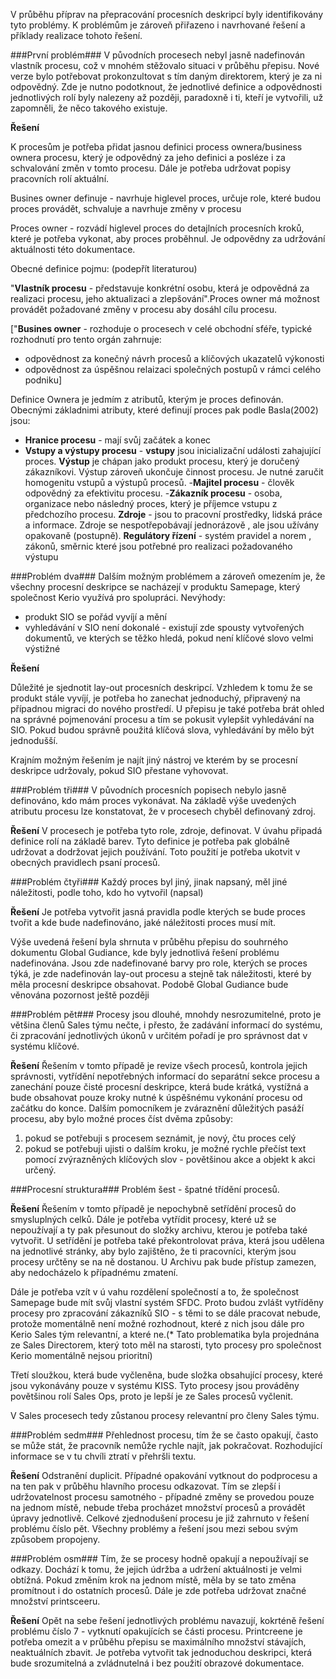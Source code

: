 V průběhu příprav na přepracování procesních deskripcí byly identifikovány tyto problémy. K problémům je zároveň přiřazeno i navrhované řešení a příklady realizace tohoto řešení.

###První problém###
V původních procesech nebyl jasně nadefinován vlastník procesu, což v mnohém stěžovalo situaci v průběhu přepisu. Nové verze bylo potřebovat prokonzultovat s tím daným direktorem, který je za ni odpovědný.
Zde je nutno podotknout, že jednotlivé definice a odpovědnosti jednotlivých rolí byly nalezeny až později, paradoxně i ti, kteří je vytvořili, už zapomněli, že něco takového existuje.

**Řešení**

K procesům je potřeba přidat jasnou definici process ownera/business ownera procesu, který je odpovědný za jeho definici a posléze i za schvalování změn v tomto procesu. 
Dále je potřeba udržovat popisy pracovních rolí aktuální.

Busines owner definuje - navrhuje higlevel proces, určuje role, které budou proces provádět, schvaluje a navrhuje změny v procesu

Proces owner - rozvádí higlevel proces do detajlních procesních kroků, které je potřeba vykonat, aby proces proběhnul. Je odpovědny za udržování aktuálnosti této dokumentace.

Obecné definice pojmu: (podepřít literaturou)

"**Vlastník procesu** - představuje konkrétní osobu, která je odpovědná za realizaci procesu, jeho aktualizaci a zlepšování".Proces owner má možnost provádět požadované změny v procesu aby dosáhl cílu procesu.

["**Busines owner** - rozhoduje o procesech v celé obchodní sféře, typické rozhodnutí pro tento orgán zahrnuje:
- odpovědnost za konečný návrh procesů a klíčových ukazatelů výkonosti
- odpovědnost za úspěšnou relaizaci společných postupů v rámci celého podniku]

Definice Ownera je jedmím z atributů, kterým je proces definován. Obecnými základnimi atributy, které definují proces pak podle Basla(2002) jsou:
- **Hranice procesu** - mají svůj začátek a konec
- **Vstupy a výstupy procesu** - **vstupy** jsou inicializační události zahajující proces. **Výstup** je chápan jako produkt procesu, který je doručený zákazníkovi. Výstup zároveň ukončuje činnost procesu. Je nutné zaručit homogenitu vstupů a výstupů procesů.
-**Majitel procesu** - člověk odpovědný za efektivitu procesu.
-**Zákazník procesu** - osoba, organizace nebo následný proces, který je příjemce vstupu z předchozího procesu.
**Zdroje** - jsou to pracovní prostředky, lidská práce a informace. Zdroje se nespotřepobávají jednorázově , ale jsou užívány opakovaně (postupně).
**Regulátory řízení** - systém pravidel a norem , zákonů, směrnic které jsou potřebné pro realizaci požadovaného výstupu

###Problém dva###
Dalším možným problémem a zároveň omezením je, že všechny procesní deskripce se nacházejí v produktu Samepage, který společnost Kerio využívá pro spolupráci.
Nevýhody:
 -  produkt SIO se pořád vyvíjí a mění
 -  vyhledávání v SIO není dokonalé - existují zde spousty vytvořených dokumentů, ve kterých se těžko hledá, pokud není klíčové slovo velmi výstižné

**Řešení**

Důležité je sjednotit  lay-out procesních deskripcí. Vzhledem k tomu že se produkt stále vyvíjí, je potřeba ho zanechat jednoduchý, připravený na případnou migraci do nového prostředí.
U přepisu je také potřeba brát ohled na správné pojmenování procesu a tím se pokusit vylepšit vyhledávání na SIO. Pokud budou správně použitá klíčová slova, vyhledávání by mělo být jednodušší.

Krajním možným řešením je najít jiný nástroj ve kterém by se procesní deskripce udržovaly, pokud SIO přestane vyhovovat.

###Problém tři###
V původních procesních popisech nebylo jasně definováno, kdo mám proces vykonávat.
Na základě výše uvedených atributu procesu lze konstatovat, že v procesech chyběl definovaný zdroj.

**Řešení**
V procesech je potřeba tyto role, zdroje, definovat. V úvahu připadá definice rolí na základě barev. Tyto definice je potřeba pak globálně udržovat a dodržovat jejich používání. Toto použití je potřeba ukotvit v obecných pravidlech psaní procesů.

###Problém čtyři###
Každý proces byl jiný, jinak napsaný, měl jiné náležitosti, podle toho, kdo ho vytvořil (napsal)

**Řešení**
Je potřeba vytvořit jasná pravidla podle kterých se bude proces tvořit a kde bude nadefinováno, jaké náležitosti proces musí mít.

Výše uvedená řešení byla shrnuta v průběhu přepisu do souhrného dokumentu Global Gudiance, kde byly jednotlivá řešení problému nadefinována. Jsou zde nadefinované barvy pro role, kterých se proces týká, je zde nadefinován lay-out procesu a stejně tak náležitosti, které by měla procesní deskripce obsahovat.
Podobě Global Gudiance bude věnována pozornost ještě později

###Problém pět###
Procesy jsou dlouhé, mnohdy nesrozumitelné, proto je většina členů Sales týmu nečte, i přesto, že zadávání informací do systému, či zpracování jednotlivých úkonů v určitém pořadí je pro správnost dat v systému klíčové.

**Řešení**
Řešením v tomto případě je revize všech procesů, kontrola jejich správnosti, vytřídění nepotřebných informací do separátní sekce procesu a zanechání pouze čisté procesní deskripce, která bude krátká, vystížná a bude obsahovat pouze kroky nutné k úspěšnému vykonání procesu od začátku do konce.
Dalším pomocníkem je zváraznění důležitých pasáží procesu, aby bylo možné proces číst dvěma způsoby:
1. pokud se potřebuji s procesem seznámit, je nový, čtu proces celý
2. pokud se potřebuji ujisti o dalším kroku, je možné rychle přečíst text pomocí zvýrazněných klíčových slov - povětšinou akce a objekt k akci určený.

###Procesní struktura###
Problém šest - špatné třídění procesů.

**Řešení**
Řešením v tomto případě je nepochybně setřídění procesů do smysluplných celků. Dále je potřeba vytřídit procesy, které už se nepoužívají a ty pak přesunout do složky archivu, kterou je potřeba také vytvořit. U setřídění je potřeba také překontrolovat práva, která jsou udělena na jednotlivé stránky, aby bylo zajištěno, že ti pracovníci, kterým jsou procesy určtěny se na ně dostanou. U Archivu pak bude přístup zamezen, aby nedocházelo k případnému zmatení.

Dále je potřeba vzít v ú                                                                                                                                                                                                                                                                                                                                                                                                                                                                                                                                                    vahu rozdělení společností a to, že společnost Samepage bude mít svůj vlastní systém SFDC. Proto budou zvlášt vytříděny procesy pro zpracování zákazníků SIO - s těmi to se dále pracovat nebude, protože momentálně není možné rozhodnout, které z nich jsou dále pro Kerio Sales tým relevantní, a které ne.(* Tato problematika byla projednána ze Sales Directorem, který toto měl na starosti, tyto procesy pro společnost Kerio momentálně nejsou prioritní)

Třetí sloužkou, která bude vyčleněna, bude složka obsahující procesy, které jsou vykonávány pouze v systému KISS. Tyto procesy jsou prováděny povětšinou rolí Sales Ops, proto je lepší je ze Sales procesů vyčlenit.

V Sales procesech tedy zůstanou procesy relevantní pro členy Sales týmu.

###Problém sedm###
Přehlednost procesu, tím že se často opakují, často se může stát, že pracovník nemůže rychle najít, jak pokračovat. Rozhodující informace se v tu chvíli ztratí v přehršli textu.

**Řešení**
Odstranění duplicit. Případné opakování vytknout do podprocesu a na ten pak v průběhu hlavního procesu odkazovat. Tím se zlepší i udržovatelnost procesu samotného - případné změny se provedou pouze na jednom místě, nebude třeba procházet množství procesů a provádět úpravy jednotlivě.
Celkové zjednodušení procesu je již zahrnuto v řešení problému číslo pět. Všechny problémy a řešení jsou mezi sebou svým způsobem propojeny.

###Problém osm###
Tím, že se procesy hodně opakují a nepoužívají se odkazy. Dochází k tomu, že jejich údržba a udržení aktuálnosti je velmi obtížná. Pokud změním krok na jednom místě, měla by se tato změna promítnout i do ostatních procesů. Dále je zde potřeba udržovat značné množství printsceeru.

**Řešení**
Opět na sebe řešení jednotlivých problému navazují, kokrténě řešení problému číslo 7 - vytknutí opakujících se části procesu. 
Printcreene je potřeba omezit a v průběhu přepisu se maximálního množství stávajích, neaktuálních zbavit. Je potřeba vytvořit tak jednoduchou deskripci, která bude srozumitelná a zvládnutelná i bez použití obrazové dokumentace.


